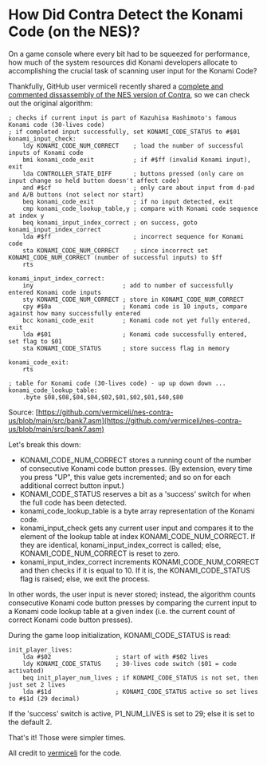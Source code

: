 # How Did Contra Detect the Konami Code (on the NES)?

On a game console where every bit had to be squeezed for performance, how much of the system resources did Konami developers allocate to accomplishing the crucial task of scanning user input for the Konami Code?

Thankfully, GitHub user vermiceli recently shared a [complete and commented dissassembly of the NES version of Contra](https://github.com/vermiceli/nes-contra-us/), so we can check out the original algorithm:

    ; checks if current input is part of Kazuhisa Hashimoto's famous Konami code (30-lives code)
    ; if completed input successfully, set KONAMI_CODE_STATUS to #$01
    konami_input_check:
        ldy KONAMI_CODE_NUM_CORRECT    ; load the number of successful inputs of Konami code
        bmi konami_code_exit           ; if #$ff (invalid Konami input), exit
        lda CONTROLLER_STATE_DIFF      ; buttons pressed (only care on input change so held button doesn't affect code)
        and #$cf                       ; only care about input from d-pad and A/B buttons (not select nor start)
        beq konami_code_exit           ; if no input detected, exit
        cmp konami_code_lookup_table,y ; compare with Konami code sequence at index y
        beq konami_input_index_correct ; on success, goto konami_input_index_correct
        lda #$ff                       ; incorrect sequence for Konami code
        sta KONAMI_CODE_NUM_CORRECT    ; since incorrect set KONAMI_CODE_NUM_CORRECT (number of successful inputs) to $ff
        rts

    konami_input_index_correct:
        iny                         ; add to number of successfully entered Konami code inputs
        sty KONAMI_CODE_NUM_CORRECT ; store in KONAMI_CODE_NUM_CORRECT
        cpy #$0a                    ; Konami code is 10 inputs, compare against how many successfully entered
        bcc konami_code_exit        ; Konami code not yet fully entered, exit
        lda #$01                    ; Konami code successfully entered, set flag to $01
        sta KONAMI_CODE_STATUS      ; store success flag in memory

    konami_code_exit:
        rts

    ; table for Konami code (30-lives code) - up up down down ...
    konami_code_lookup_table:
        .byte $08,$08,$04,$04,$02,$01,$02,$01,$40,$80

Source: [https://github.com/vermiceli/nes-contra-us/blob/main/src/bank7.asm](https://github.com/vermiceli/nes-contra-us/blob/main/src/bank7.asm)

Let's break this down:

- KONAMI_CODE_NUM_CORRECT stores a running count of the number of consecutive Konami code button presses. (By extension, every time you press "UP", this value gets incremented; and so on for each additional correct button input.)
- KONAMI_CODE_STATUS reserves a bit as a 'success' switch for when the full code has been detected.
- konami_code_lookup_table is a byte array representation of the Konami code.
- konami_input_check gets any current user input and compares it to the element of the lookup table at index KONAMI_CODE_NUM_CORRECT.
If they are identical, konami_input_index_correct is called; else, KONAMI_CODE_NUM_CORRECT is reset to zero.
- konami_input_index_correct increments KONAMI_CODE_NUM_CORRECT and then checks if it is equal to 10. If it is, the KONAMI_CODE_STATUS flag is raised; else, we exit the process.

In other words, the user input is never stored; instead, the algorithm counts consecutive Konami code button presses by comparing the current input to a Konami code lookup table at a given index (i.e. the current count of correct Konami code button presses).

During the game loop initialization, KONAMI_CODE_STATUS is read:

    init_player_lives:
        lda #$02                  ; start of with #$02 lives
        ldy KONAMI_CODE_STATUS    ; 30-lives code switch ($01 = code activated)
        beq init_player_num_lives ; if KONAMI_CODE_STATUS is not set, then just set 2 lives
        lda #$1d                  ; KONAMI_CODE_STATUS active so set lives to #$1d (29 decimal)

If the 'success' switch is active, P1_NUM_LIVES is set to 29; else it is set to the default 2.

That's it! Those were simpler times.

All credit to [vermiceli](https://github.com/vermiceli/nes-contra-us/) for the code.
